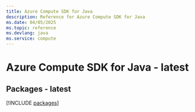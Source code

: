 ```yaml
---
title: Azure Compute SDK for Java
description: Reference for Azure Compute SDK for Java
ms.date: 04/05/2025
ms.topic: reference
ms.devlang: java
ms.service: compute
---
```

# Azure Compute SDK for Java - latest
## Packages - latest
[!INCLUDE [packages](compute-index.md)]